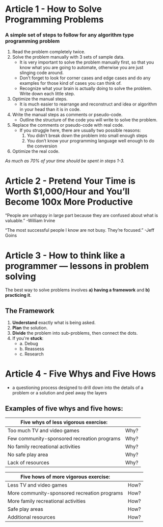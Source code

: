 # Article 1 - How to Solve Programming Problems

### A simple set of steps to follow for any algorithm type programming problem
1. Read the problem completely twice.
2. Solve the problem manually with 3 sets of sample data.
    - It is very important to solve the problem manually first, so that you know what you are going to automate, otherwise you are just slinging code around. 
    - Don’t forget to look for corner cases and edge cases and do any examples for those kind of cases you can think of.
    - Recognize what your brain is actually doing to solve the problem. Write down each little step.
3. Optimize the manual steps.
    - It is much easier to rearrange and reconstruct and idea or algorithm in your head than it is in code.
4. Write the manual steps as comments or pseudo-code.
    - Outline the structure of the code you will write to solve the problem.
5. Replace the comments or pseudo-code with real code.
    - If you struggle here, there are usually two possible reasons:
      1. You didn’t break down the problem into small enough steps
      2. You don’t know your programming language well enough to do the conversion
6. Optimize the real code.

*As much as 70% of your time should be spent in steps 1-3.*

# Article 2 - Pretend Your Time is Worth $1,000/Hour and You’ll Become 100x More Productive
“People are unhappy in large part because they are confused about what is valuable.” -William Irvine

“The most successful people I know are not busy. They’re focused.” -Jeff Goins

# Article 3 - How to think like a programmer — lessons in problem solving
The best way to solve problems involves **a) having a framework** and **b) practicing it**.
## The Framework
1. **Understand** exactly what is being asked.
2. **Plan** the solution.
3. **Divide** the problem into sub-problems, then connect the dots.
4. If you're **stuck**:
    - a. Debug
    - b. Reassess
    - c. Research

# Article 4 - Five Whys and Five Hows
- a questioning process designed to drill down into the details of a problem or a solution and peel away the layers
## Examples of five whys and five hows:

| Five whys of less vigorous exercise: | |
| --- | --- |
| Too much TV and video games | Why? |
| Few community-sponsored recreation programs | Why? |
| No family recreational activities | Why? |
| No safe play area | Why? |
| Lack of resources | Why? |


| Five hows of more vigorous exercise: | |
| --- | --- |
| Less TV and video games | How? |
| More community-sponsored recreation programs | How? |
| More family recreational activities | How? |
| Safe play areas | How? |
| Additional resources | How? |

